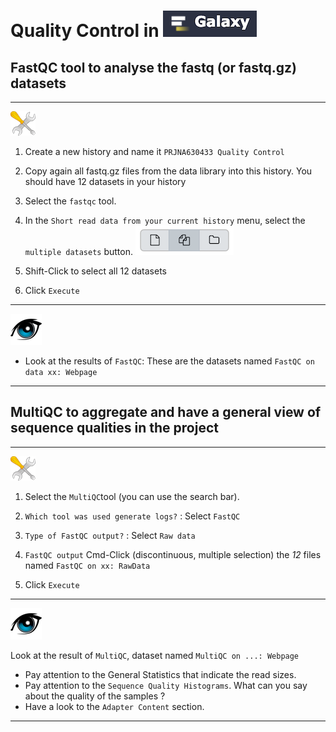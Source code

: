 # Quality Control in ![](images/galaxylogo.png)

## FastQC tool to analyse the fastq (or fastq.gz) datasets

----
![](images/tool_small.png)

  1. Create a new history and name it `PRJNA630433 Quality Control`
  
  2. Copy again all fastq.gz files from the data library into this history. You should
  have 12 datasets in your history
  
  3. Select the `fastqc` tool.
  
  4. In the `Short read data from your current history` menu, select the `multiple datasets` button. ![](images/multiple-datasets.png)
  
  5. Shift-Click to select all 12 datasets
  
  6. Click `Execute`
  ----
   
  ![](images/oeil.png)
  
  - Look at the results of `FastQC`: These are the datasets named `FastQC on data xx: Webpage`
  ----
  
## MultiQC to aggregate and have a general view of sequence qualities in the project

----
  ![](images/tool_small.png)
  
  1. Select the `MultiQC`tool (you can use the search bar).
  
  2. `Which tool was used generate logs?` : Select `FastQC`
  
  3. `Type of FastQC output?` : Select `Raw data`
  
  4. `FastQC output` Cmd-Click (discontinuous, multiple selection) the *12* files named
  `FastQC on xx: RawData`
  
  5. Click `Execute`
  ----
  
  ![](images/oeil.png)
  
  Look at the result of `MultiQC`, dataset named `MultiQC on ...: Webpage`
  
  - Pay attention to the General Statistics that indicate the read sizes.
  - Pay attention to the `Sequence Quality Histograms`. What can you say about the
  quality of the samples ?
  - Have a look to the `Adapter Content` section.
  ----
